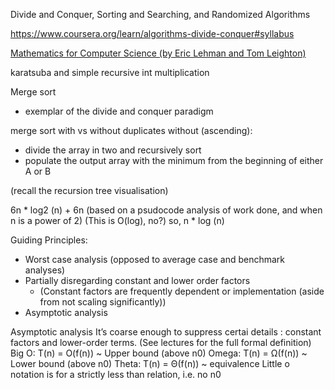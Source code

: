 Divide and Conquer, Sorting and Searching, and Randomized Algorithms

https://www.coursera.org/learn/algorithms-divide-conquer#syllabus

[Mathematics for Computer Science (by Eric Lehman and Tom Leighton)](https://www.cs.princeton.edu/courses/archive/fall06/cos341/handouts/mathcs.pdf)


karatsuba and simple recursive int multiplication

Merge sort
- exemplar of the divide and conquer paradigm

merge sort with vs without duplicates
without (ascending):
- divide the array in two and recursively sort
- populate the output array with the minimum from the beginning of either A or B

(recall the recursion tree visualisation)

6n * log2 (n) + 6n
(based on a psudocode analysis of work done, and when n is a power of 2)
(This is O(log), no?)
so, n * log (n)

Guiding Principles:
- Worst case analysis (opposed to average case and benchmark analyses)
- Partially disregarding constant and lower order factors
    - (Constant factors are frequently dependent or implementation (aside from not scaling significantly))
- Asymptotic analysis

Asymptotic analysis
It’s coarse enough to suppress certai details : constant factors and lower-order terms.
(See lectures for the full formal definition)
Big O: T(n) = O(f(n)) ~ Upper bound (above n0)
Omega: T(n) = Ω(f(n)) ~ Lower bound (above n0)
Theta: T(n) = Θ(f(n)) ~ equivalence
Little o notation is for a strictly less than relation, i.e. no n0

